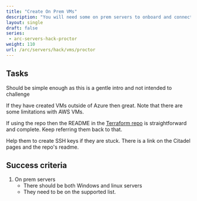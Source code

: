 ```yaml
---
title: "Create On Prem VMs"
description: "You will need some on prem servers to onboard and connect to Azure. Create some on prem VMs for your Arc pilot."
layout: single
draft: false
series:
 - arc-servers-hack-proctor
weight: 110
url: /arc/servers/hack/vms/proctor
---
```


## Tasks

Should be simple enough as this is a gentle intro and not intended to challenge

If they have created VMs outside of Azure then great. Note that there are some limitations with AWS VMs.

If using the repo then the README in the [Terraform repo](https://github.com/terraform-azurerm-examples/arc-onprem-servers) is straightforward and complete. Keep referring them back to that.

Help them to create SSH keys if they are stuck. There is a link on the Citadel pages and the repo's readme.

## Success criteria

1. On prem servers
   * There should be both Windows and linux servers
   * They need to be on the supported list.
